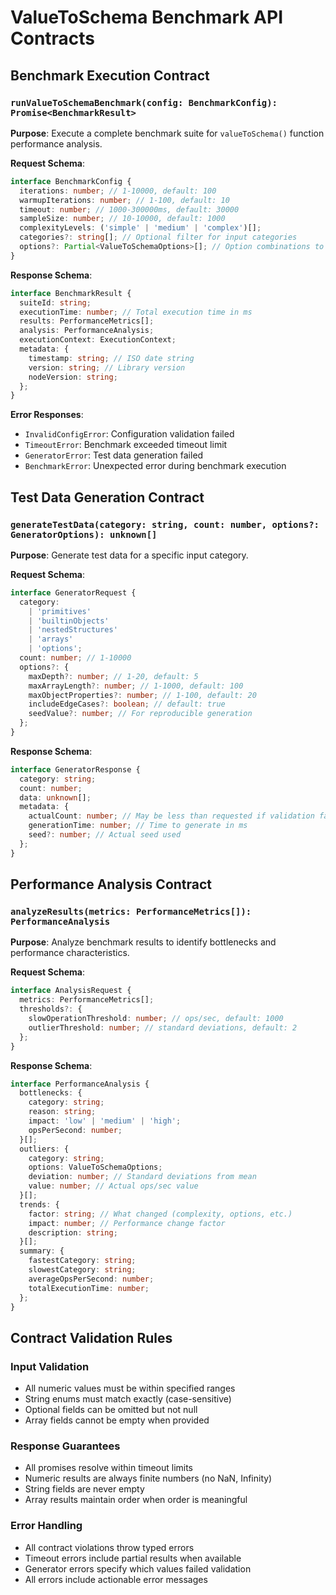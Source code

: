 # ValueToSchema Benchmark API Contracts

## Benchmark Execution Contract

### `runValueToSchemaBenchmark(config: BenchmarkConfig): Promise<BenchmarkResult>`

**Purpose**: Execute a complete benchmark suite for `valueToSchema()` function performance analysis.

**Request Schema**:

```typescript
interface BenchmarkConfig {
  iterations: number; // 1-10000, default: 100
  warmupIterations: number; // 1-100, default: 10
  timeout: number; // 1000-300000ms, default: 30000
  sampleSize: number; // 10-10000, default: 1000
  complexityLevels: ('simple' | 'medium' | 'complex')[];
  categories?: string[]; // Optional filter for input categories
  options?: Partial<ValueToSchemaOptions>[]; // Option combinations to test
}
```

**Response Schema**:

```typescript
interface BenchmarkResult {
  suiteId: string;
  executionTime: number; // Total execution time in ms
  results: PerformanceMetrics[];
  analysis: PerformanceAnalysis;
  executionContext: ExecutionContext;
  metadata: {
    timestamp: string; // ISO date string
    version: string; // Library version
    nodeVersion: string;
  };
}
```

**Error Responses**:

- `InvalidConfigError`: Configuration validation failed
- `TimeoutError`: Benchmark exceeded timeout limit
- `GeneratorError`: Test data generation failed
- `BenchmarkError`: Unexpected error during benchmark execution

## Test Data Generation Contract

### `generateTestData(category: string, count: number, options?: GeneratorOptions): unknown[]`

**Purpose**: Generate test data for a specific input category.

**Request Schema**:

```typescript
interface GeneratorRequest {
  category:
    | 'primitives'
    | 'builtinObjects'
    | 'nestedStructures'
    | 'arrays'
    | 'options';
  count: number; // 1-10000
  options?: {
    maxDepth?: number; // 1-20, default: 5
    maxArrayLength?: number; // 1-1000, default: 100
    maxObjectProperties?: number; // 1-100, default: 20
    includeEdgeCases?: boolean; // default: true
    seedValue?: number; // For reproducible generation
  };
}
```

**Response Schema**:

```typescript
interface GeneratorResponse {
  category: string;
  count: number;
  data: unknown[];
  metadata: {
    actualCount: number; // May be less than requested if validation failed
    generationTime: number; // Time to generate in ms
    seed?: number; // Actual seed used
  };
}
```

## Performance Analysis Contract

### `analyzeResults(metrics: PerformanceMetrics[]): PerformanceAnalysis`

**Purpose**: Analyze benchmark results to identify bottlenecks and performance characteristics.

**Request Schema**:

```typescript
interface AnalysisRequest {
  metrics: PerformanceMetrics[];
  thresholds?: {
    slowOperationThreshold: number; // ops/sec, default: 1000
    outlierThreshold: number; // standard deviations, default: 2
  };
}
```

**Response Schema**:

```typescript
interface PerformanceAnalysis {
  bottlenecks: {
    category: string;
    reason: string;
    impact: 'low' | 'medium' | 'high';
    opsPerSecond: number;
  }[];
  outliers: {
    category: string;
    options: ValueToSchemaOptions;
    deviation: number; // Standard deviations from mean
    value: number; // Actual ops/sec value
  }[];
  trends: {
    factor: string; // What changed (complexity, options, etc.)
    impact: number; // Performance change factor
    description: string;
  }[];
  summary: {
    fastestCategory: string;
    slowestCategory: string;
    averageOpsPerSecond: number;
    totalExecutionTime: number;
  };
}
```

## Contract Validation Rules

### Input Validation

- All numeric values must be within specified ranges
- String enums must match exactly (case-sensitive)
- Optional fields can be omitted but not null
- Array fields cannot be empty when provided

### Response Guarantees

- All promises resolve within timeout limits
- Numeric results are always finite numbers (no NaN, Infinity)
- String fields are never empty
- Array results maintain order when order is meaningful

### Error Handling

- All contract violations throw typed errors
- Timeout errors include partial results when available
- Generator errors specify which values failed validation
- All errors include actionable error messages
